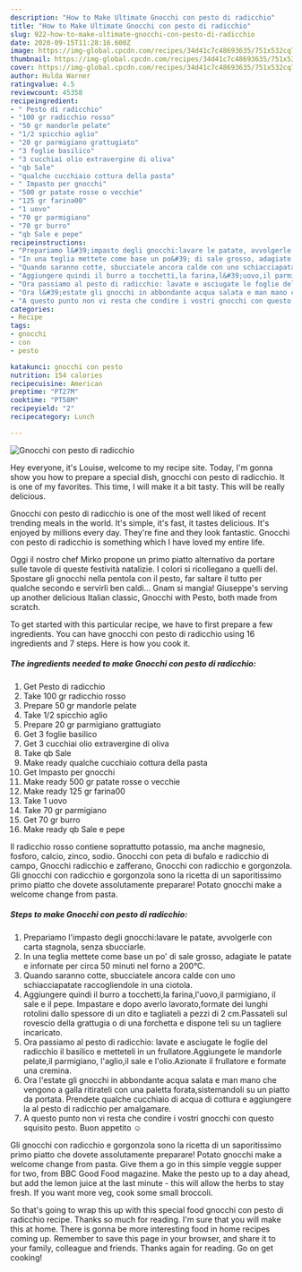 ```yaml
---
description: "How to Make Ultimate Gnocchi con pesto di radicchio"
title: "How to Make Ultimate Gnocchi con pesto di radicchio"
slug: 922-how-to-make-ultimate-gnocchi-con-pesto-di-radicchio
date: 2020-09-15T11:28:16.600Z
image: https://img-global.cpcdn.com/recipes/34d41c7c48693635/751x532cq70/gnocchi-con-pesto-di-radicchio-recipe-main-photo.jpg
thumbnail: https://img-global.cpcdn.com/recipes/34d41c7c48693635/751x532cq70/gnocchi-con-pesto-di-radicchio-recipe-main-photo.jpg
cover: https://img-global.cpcdn.com/recipes/34d41c7c48693635/751x532cq70/gnocchi-con-pesto-di-radicchio-recipe-main-photo.jpg
author: Hulda Warner
ratingvalue: 4.5
reviewcount: 45358
recipeingredient:
- " Pesto di radicchio"
- "100 gr radicchio rosso"
- "50 gr mandorle pelate"
- "1/2 spicchio aglio"
- "20 gr parmigiano grattugiato"
- "3 foglie basilico"
- "3 cucchiai olio extravergine di oliva"
- "qb Sale"
- "qualche cucchiaio cottura della pasta"
- " Impasto per gnocchi"
- "500 gr patate rosse o vecchie"
- "125 gr farina00"
- "1 uovo"
- "70 gr parmigiano"
- "70 gr burro"
- "qb Sale e pepe"
recipeinstructions:
- "Prepariamo l&#39;impasto degli gnocchi:lavare le patate, avvolgerle con carta stagnola, senza sbucciarle."
- "In una teglia mettete come base un po&#39; di sale grosso, adagiate le patate e infornate per circa 50 minuti nel forno a 200°C."
- "Quando saranno cotte, sbucciatele ancora calde con uno schiacciapatate raccogliendole in una ciotola."
- "Aggiungere quindi il burro a tocchetti,la farina,l&#39;uovo,il parmigiano, il sale e il pepe. Impastare e dopo averlo lavorato,formate dei lunghi rotolini dallo spessore di un dito e tagliateli a pezzi di 2 cm.Passateli sul rovescio della grattugia o di una forchetta e dispone teli su un tagliere incaricato."
- "Ora passiamo al pesto di radicchio: lavate e asciugate le foglie del radicchio il basilico e metteteli in un frullatore.Aggiungete le mandorle pelate,il parmigiano, l&#39;aglio,il sale e l&#39;olio.Azionate il frullatore e formate una cremina."
- "Ora l&#39;estate gli gnocchi in abbondante acqua salata e man mano che vengono a galla ritirateli con una paletta forata,sistemandoli su un piatto da portata. Prendete qualche cucchiaio di acqua di cottura e aggiungere la al pesto di radicchio per amalgamare."
- "A questo punto non vi resta che condire i vostri gnocchi con questo squisito pesto. Buon appetito ☺"
categories:
- Recipe
tags:
- gnocchi
- con
- pesto

katakunci: gnocchi con pesto 
nutrition: 154 calories
recipecuisine: American
preptime: "PT27M"
cooktime: "PT58M"
recipeyield: "2"
recipecategory: Lunch

---
```



![Gnocchi con pesto di radicchio](https://img-global.cpcdn.com/recipes/34d41c7c48693635/751x532cq70/gnocchi-con-pesto-di-radicchio-recipe-main-photo.jpg)

Hey everyone, it's Louise, welcome to my recipe site. Today, I'm gonna show you how to prepare a special dish, gnocchi con pesto di radicchio. It is one of my favorites. This time, I will make it a bit tasty. This will be really delicious.

Gnocchi con pesto di radicchio is one of the most well liked of recent trending meals in the world. It's simple, it's fast, it tastes delicious. It's enjoyed by millions every day. They're fine and they look fantastic. Gnocchi con pesto di radicchio is something which I have loved my entire life.

Oggi il nostro chef Mirko propone un primo piatto alternativo da portare sulle tavole di queste festività natalizie. I colori si ricollegano a quelli del. Spostare gli gnocchi nella pentola con il pesto, far saltare il tutto per qualche secondo e servirli ben caldi… Gnam si mangia! Giuseppe&#39;s serving up another delicious Italian classic, Gnocchi with Pesto, both made from scratch.


To get started with this particular recipe, we have to first prepare a few ingredients. You can have gnocchi con pesto di radicchio using 16 ingredients and 7 steps. Here is how you cook it.

<!--inarticleads1-->

##### The ingredients needed to make Gnocchi con pesto di radicchio:

1. Get  Pesto di radicchio
1. Take 100 gr radicchio rosso
1. Prepare 50 gr mandorle pelate
1. Take 1/2 spicchio aglio
1. Prepare 20 gr parmigiano grattugiato
1. Get 3 foglie basilico
1. Get 3 cucchiai olio extravergine di oliva
1. Take qb Sale
1. Make ready qualche cucchiaio cottura della pasta
1. Get  Impasto per gnocchi
1. Make ready 500 gr patate rosse o vecchie
1. Make ready 125 gr farina00
1. Take 1 uovo
1. Take 70 gr parmigiano
1. Get 70 gr burro
1. Make ready qb Sale e pepe


Il radicchio rosso contiene soprattutto potassio, ma anche magnesio, fosforo, calcio, zinco, sodio. Gnocchi con peta di bufalo e radicchio di campo, Gnocchi radicchio e zafferano, Gnocchi con radicchio e gorgonzola. Gli gnocchi con radicchio e gorgonzola sono la ricetta di un saporitissimo primo piatto che dovete assolutamente preparare! Potato gnocchi make a welcome change from pasta. 

<!--inarticleads2-->

##### Steps to make Gnocchi con pesto di radicchio:

1. Prepariamo l&#39;impasto degli gnocchi:lavare le patate, avvolgerle con carta stagnola, senza sbucciarle.
1. In una teglia mettete come base un po&#39; di sale grosso, adagiate le patate e infornate per circa 50 minuti nel forno a 200°C.
1. Quando saranno cotte, sbucciatele ancora calde con uno schiacciapatate raccogliendole in una ciotola.
1. Aggiungere quindi il burro a tocchetti,la farina,l&#39;uovo,il parmigiano, il sale e il pepe. Impastare e dopo averlo lavorato,formate dei lunghi rotolini dallo spessore di un dito e tagliateli a pezzi di 2 cm.Passateli sul rovescio della grattugia o di una forchetta e dispone teli su un tagliere incaricato.
1. Ora passiamo al pesto di radicchio: lavate e asciugate le foglie del radicchio il basilico e metteteli in un frullatore.Aggiungete le mandorle pelate,il parmigiano, l&#39;aglio,il sale e l&#39;olio.Azionate il frullatore e formate una cremina.
1. Ora l&#39;estate gli gnocchi in abbondante acqua salata e man mano che vengono a galla ritirateli con una paletta forata,sistemandoli su un piatto da portata. Prendete qualche cucchiaio di acqua di cottura e aggiungere la al pesto di radicchio per amalgamare.
1. A questo punto non vi resta che condire i vostri gnocchi con questo squisito pesto. Buon appetito ☺


Gli gnocchi con radicchio e gorgonzola sono la ricetta di un saporitissimo primo piatto che dovete assolutamente preparare! Potato gnocchi make a welcome change from pasta. Give them a go in this simple veggie supper for two, from BBC Good Food magazine. Make the pesto up to a day ahead, but add the lemon juice at the last minute - this will allow the herbs to stay fresh. If you want more veg, cook some small broccoli. 

So that's going to wrap this up with this special food gnocchi con pesto di radicchio recipe. Thanks so much for reading. I'm sure that you will make this at home. There is gonna be more interesting food in home recipes coming up. Remember to save this page in your browser, and share it to your family, colleague and friends. Thanks again for reading. Go on get cooking!
